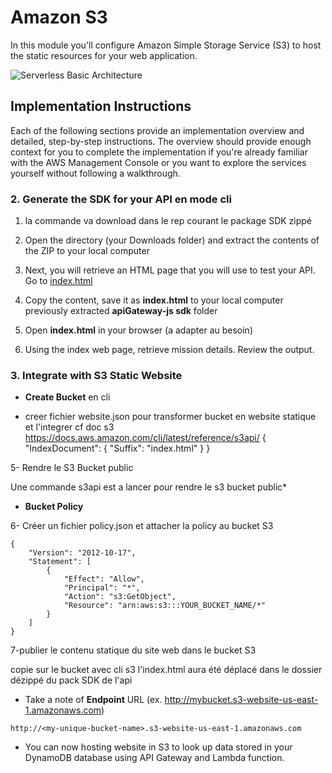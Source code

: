 # Amazon S3

In this module you'll configure Amazon Simple Storage Service (S3) to host the static resources for your web application. 

![Serverless Basic Architecture](../images/complete-architecture.png)

## Implementation Instructions
Each of the following sections provide an implementation overview and detailed, step-by-step instructions. The overview should provide enough context for you to complete the implementation if you're already familiar with the AWS Management Console or you want to explore the services yourself without following a walkthrough.


### 2. Generate the SDK for your API en mode cli

1. la commande va download dans le rep courant le package SDK zippé

1. Open the directory (your Downloads folder) and extract the contents of the ZIP to your local computer

1. Next, you will retrieve an HTML page that you will use to test your API. Go to [index.html](index.html)

1. Copy the content, save it as  **index.html** to your local computer previously extracted **apiGateway-js sdk** folder

1. Open **index.html** in your browser (a adapter au besoin)

1. Using the index web page, retrieve mission details. Review the output.

### 3. Integrate with S3 Static Website

-  **Create Bucket** en cli

- creer fichier website.json pour transformer bucket en website statique et l'integrer cf doc s3 https://docs.aws.amazon.com/cli/latest/reference/s3api/
{
    "IndexDocument": {
        "Suffix": "index.html"
    }
}

5- Rendre le S3 Bucket public

Une commande s3api est a lancer pour rendre le s3 bucket public*

- **Bucket Policy**

6- Créer un fichier policy.json et attacher la policy au bucket S3

```
{   
    "Version": "2012-10-17",   
    "Statement": [   
        {   
            "Effect": "Allow",   
            "Principal": "*",   
            "Action": "s3:GetObject",   
            "Resource": "arn:aws:s3:::YOUR_BUCKET_NAME/*"   
        }   
    ]   
}   
```


7-publier le contenu statique du site web dans le bucket S3

copie sur le bucket avec cli s3     l'index.html aura été déplacé dans le dossier dézippé du pack SDK de l'api

- Take a note of **Endpoint** URL (ex. http://mybucket.s3-website-us-east-1.amazonaws.com)


`http://<my-unique-bucket-name>.s3-website-us-east-1.amazonaws.com`

- You can now hosting website in S3 to look up data stored in your DynamoDB database using API Gateway and Lambda function.
